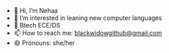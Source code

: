 - 👋 Hi, I’m Nehaa
- 👀 I’m interested in leaning new computer languages
- 🌱 Btech ECE/DS
- 📫 How to reach me: blackwidowgithub@gmail.com
- 😄 Pronouns: she/her
